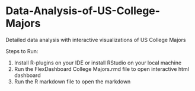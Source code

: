 # Data-Analysis-of-US-College-Majors
Detailed data analysis with interactive visualizations of US College Majors 

Steps to Run:
1. Install R-plugins on your IDE or install RStudio on your local machine
2. Run the FlexDashboard College Majors.rmd file to open interactive html dashboard
3. Run the R markdown file to open the markdown 
